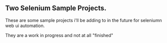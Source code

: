 ## Two Selenium Sample Projects.

These are some sample projects i'll be adding to in the future for seleniumn web ui automation.

They are a work in progress and not at all "finished"

